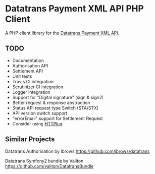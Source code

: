 Datatrans Payment XML API PHP Client
====================================

A PHP client library for the [Datatrans Payment XML API](https://www.datatrans.ch/showcase/).

TODO
----

- Documentation
- Authorisation API
- Settlement API
- Unit tests
- Travis CI integration
- Scrutinizer CI integration
- Logger integration
- Support for "Digital signature" (sign & sign2)
- Better request & response abstraction
- Status API request  type Switch (STA/STX)
- API version switch support
- "errorEmail" support for Settlement Request
- Consider using [HTTPlug](http://httplug.io/)

Similar Projects
----------------

Datatrans Authorisation by Ibrows
https://github.com/ibrows/datatrans

Datatrans Symfony2 bundle by Valiton
https://github.com/valiton/DatatransBundle